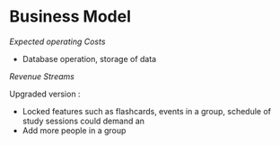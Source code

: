 # Business Model

*Expected operating Costs*

- Database operation, storage of data

*Revenue Streams*

Upgraded version :
- Locked features such as flashcards, events in a group, schedule of study sessions could demand an 
- Add more people in a group
